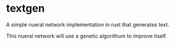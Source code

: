 # textgen
A simple nueral network implementation in rust that generates text.

This nueral network will use a genetic algorithum to improve
itself.
